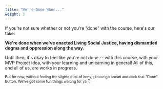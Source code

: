 ```yaml
---
title: "We're Done When..."
weight: 3
---
```


If you're not sure whether or not you're "done" with the course, here's our take: 

**We're done when we've enacted Living Social Justice, having dismantled dogma and oppression along the way.**

Until then, it's okay to feel like you're not done -- with this course, with your MVP Project idea, with your learning and unlearning in general! All of this, and all of us, are works in progress.

<small>But for now, without feeling the slightest bit of irony, please go ahead and click that "Done" button. We've got some fun things waiting for ya 👇</small>